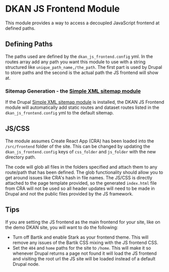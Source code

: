 # DKAN JS Frontend Module

This module provides a way to access a decoupled JavaScript frontend at defined paths. 

## Defining Paths
The paths used are defined by the `dkan_js_frontend.config` yml. In the routes array add any path you want this module to use with a string structured like `unique_path_name,/the_path`. The first part is used by Drupal to store paths and the second is the actual path the JS frontend will show at.

### Sitemap Generation - the [Simple XML sitemap module](https://www.drupal.org/project/simple_sitemap)
If the Drupal [Simple XML sitemap module](https://www.drupal.org/project/simple_sitemap) is installed, the DKAN JS Frontend module will automatically add static routes and dataset routes listed in the `dkan_js_frontend.config` yml to the default sitemap.

## JS/CSS
The module assumes Create React App (CRA) has been loaded into the `/src/frontend` folder of the site. This can be changed by updating the `dkan_js_frontend.config` keys of `css_folder` and `js_folder` with the new directory path. 

The code will glob all files in the folders specified and attach them to any route/path that has been defined. The glob functionality should allow you to get around issues like CRA's hash in file names. The JS/CSS is directly attached to the page template provided, so the generated `index.html` file from CRA will not be used so all header updates will need to be made in Drupal and not the public files provided by the JS framework.

## Tips
If you are setting the JS frontend as the main frontend for your site, like on the demo DKAN site, you will want to do the following:

* Turn off Bartik and enable Stark as your frontend theme. This will remove any issues of the Bartik CSS mixing with the JS frontend CSS. 
* Set the `404` and `home` paths for the site to `/home`. This will make it so whenever Drupal returns a page not found it will load the JS frontend and visiting the root url the JS site will be loaded instead of a default Drupal node.
